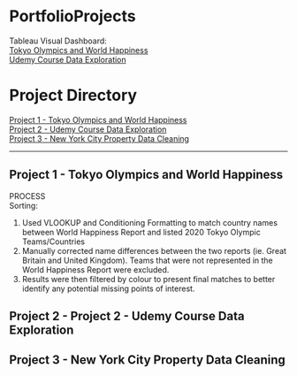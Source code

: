 # PortfolioProjects
Tableau Visual Dashboard:<br>
[Tokyo Olympics and World Happiness](https://public.tableau.com/app/profile/clement.tsai/viz/FirstProject-2020TokyoOlympicsandWorldHappiness/Dashboard1)<br>
[Udemy Course Data Exploration](https://public.tableau.com/app/profile/clement.tsai/viz/Project2-UdemyCoursesDataExploration/Dashboard1)

# Project Directory 
[Project 1 - Tokyo Olympics and World Happiness](#Tokyo)<br>
[Project 2 - Udemy Course Data Exploration](#Udemy)<br>
[Project 3 - New York City Property Data Cleaning](#NYC)<br>

---

## <a name="Tokyo"></a> Project 1 - Tokyo Olympics and World Happiness
PROCESS<br> 
Sorting: <br>
  1. Used VLOOKUP and Conditioning Formatting to match country names between World Happiness Report and listed 2020 Tokyo Olympic Teams/Countries<br>
  2. Manually corrected name differences between the two reports (ie. Great Britain and United Kingdom). Teams that were not represented in the World Happiness Report were excluded.<br>
  3. Results were then filtered by colour to present final matches to better identify any potential missing points of interest.<br>

## <a name="Udemy"></a> Project 2 - Project 2 - Udemy Course Data Exploration
## <a name="NYC"></a> Project 3 - New York City Property Data Cleaning
